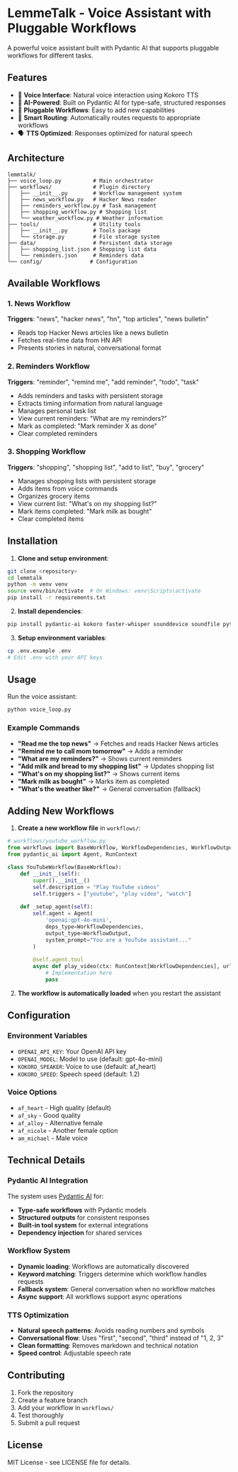 # LemmeTalk - Voice Assistant with Pluggable Workflows

A powerful voice assistant built with Pydantic AI that supports pluggable workflows for different tasks.

## Features

- 🎤 **Voice Interface**: Natural voice interaction using Kokoro TTS
- 🧠 **AI-Powered**: Built on Pydantic AI for type-safe, structured responses
- 🔌 **Pluggable Workflows**: Easy to add new capabilities
- 🎯 **Smart Routing**: Automatically routes requests to appropriate workflows
- 🗣️ **TTS Optimized**: Responses optimized for natural speech

## Architecture

```
lemmtalk/
├── voice_loop.py          # Main orchestrator
├── workflows/             # Plugin directory
│   ├── __init__.py        # Workflow management system
│   ├── news_workflow.py   # Hacker News reader
│   ├── reminders_workflow.py # Task management
│   ├── shopping_workflow.py # Shopping list
│   └── weather_workflow.py # Weather information
├── tools/                 # Utility tools
│   ├── __init__.py        # Tools package
│   └── storage.py         # File storage system
├── data/                  # Persistent data storage
│   ├── shopping_list.json # Shopping list data
│   └── reminders.json     # Reminders data
└── config/               # Configuration
```

## Available Workflows

### 1. News Workflow
**Triggers**: "news", "hacker news", "hn", "top articles", "news bulletin"
- Reads top Hacker News articles like a news bulletin
- Fetches real-time data from HN API
- Presents stories in natural, conversational format

### 2. Reminders Workflow
**Triggers**: "reminder", "remind me", "add reminder", "todo", "task"
- Adds reminders and tasks with persistent storage
- Extracts timing information from natural language
- Manages personal task list
- View current reminders: "What are my reminders?"
- Mark as completed: "Mark reminder X as done"
- Clear completed reminders

### 3. Shopping Workflow
**Triggers**: "shopping", "shopping list", "add to list", "buy", "grocery"
- Manages shopping lists with persistent storage
- Adds items from voice commands
- Organizes grocery items
- View current list: "What's on my shopping list?"
- Mark items completed: "Mark milk as bought"
- Clear completed items

## Installation

1. **Clone and setup environment**:
```bash
git clone <repository>
cd lemmtalk
python -m venv venv
source venv/bin/activate  # On Windows: venv\Scripts\activate
pip install -r requirements.txt
```

2. **Install dependencies**:
```bash
pip install pydantic-ai kokoro faster-whisper sounddevice soundfile python-dotenv openai httpx
```

3. **Setup environment variables**:
```bash
cp .env.example .env
# Edit .env with your API keys
```

## Usage

Run the voice assistant:
```bash
python voice_loop.py
```

### Example Commands

- **"Read me the top news"** → Fetches and reads Hacker News articles
- **"Remind me to call mom tomorrow"** → Adds a reminder
- **"What are my reminders?"** → Shows current reminders
- **"Add milk and bread to my shopping list"** → Updates shopping list
- **"What's on my shopping list?"** → Shows current items
- **"Mark milk as bought"** → Marks item as completed
- **"What's the weather like?"** → General conversation (fallback)

## Adding New Workflows

1. **Create a new workflow file** in `workflows/`:
```python
# workflows/youtube_workflow.py
from workflows import BaseWorkflow, WorkflowDependencies, WorkflowOutput
from pydantic_ai import Agent, RunContext

class YouTubeWorkflow(BaseWorkflow):
    def __init__(self):
        super().__init__()
        self.description = "Play YouTube videos"
        self.triggers = ["youtube", "play video", "watch"]
    
    def _setup_agent(self):
        self.agent = Agent(
            'openai:gpt-4o-mini',
            deps_type=WorkflowDependencies,
            output_type=WorkflowOutput,
            system_prompt="You are a YouTube assistant..."
        )
        
        @self.agent.tool
        async def play_video(ctx: RunContext[WorkflowDependencies], url: str):
            # Implementation here
            pass
```

2. **The workflow is automatically loaded** when you restart the assistant

## Configuration

### Environment Variables

- `OPENAI_API_KEY`: Your OpenAI API key
- `OPENAI_MODEL`: Model to use (default: gpt-4o-mini)
- `KOKORO_SPEAKER`: Voice to use (default: af_heart)
- `KOKORO_SPEED`: Speech speed (default: 1.2)

### Voice Options

- `af_heart` - High quality (default)
- `af_sky` - Good quality
- `af_alloy` - Alternative female
- `af_nicole` - Another female option
- `am_michael` - Male voice

## Technical Details

### Pydantic AI Integration

The system uses [Pydantic AI](https://ai.pydantic.dev) for:
- **Type-safe workflows** with Pydantic models
- **Structured outputs** for consistent responses
- **Built-in tool system** for external integrations
- **Dependency injection** for shared services

### Workflow System

- **Dynamic loading**: Workflows are automatically discovered
- **Keyword matching**: Triggers determine which workflow handles requests
- **Fallback system**: General conversation when no workflow matches
- **Async support**: All workflows support async operations

### TTS Optimization

- **Natural speech patterns**: Avoids reading numbers and symbols
- **Conversational flow**: Uses "first", "second", "third" instead of "1, 2, 3"
- **Clean formatting**: Removes markdown and technical notation
- **Speed control**: Adjustable speech rate

## Contributing

1. Fork the repository
2. Create a feature branch
3. Add your workflow in `workflows/`
4. Test thoroughly
5. Submit a pull request

## License

MIT License - see LICENSE file for details.
